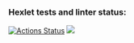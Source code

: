 ### Hexlet tests and linter status:
[![Actions Status](https://github.com/maeeee19/frontend-project-46/actions/workflows/hexlet-check.yml/badge.svg)](https://github.com/maeeee19/frontend-project-46/actions)
<a href="https://codeclimate.com/github/maeeee19/frontend-project-46/maintainability"><img src="https://api.codeclimate.com/v1/badges/ffcc787f0f5f027980f0/maintainability" /></a>